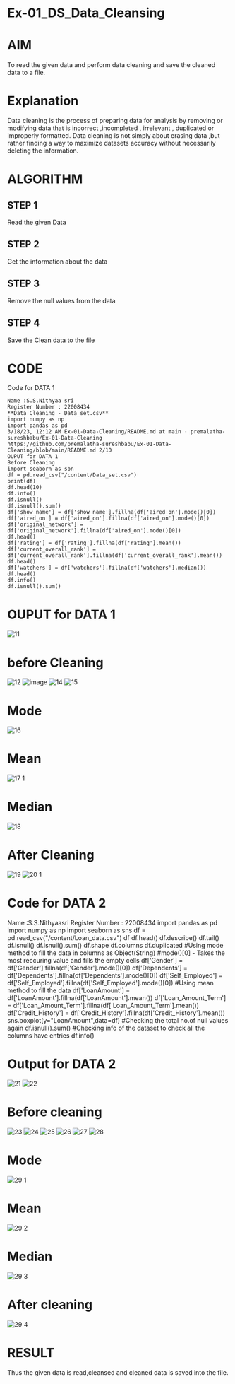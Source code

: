 # Ex-01_DS_Data_Cleansing
# AIM
To read the given data and perform data cleaning and save the cleaned data to a file.

# Explanation
Data cleaning is the process of preparing data for analysis by removing or modifying data that is incorrect ,incompleted , irrelevant , duplicated or improperly formatted. Data cleaning is not simply about erasing data ,but rather finding a way to maximize datasets accuracy without necessarily deleting the information.

# ALGORITHM
## STEP 1
Read the given Data

## STEP 2
Get the information about the data

## STEP 3
Remove the null values from the data

## STEP 4
Save the Clean data to the file

# CODE

Code for DATA 1
```
Name :S.S.Nithyaa sri
Register Number : 22008434
**Data Cleaning - Data_set.csv**
import numpy as np
import pandas as pd
3/18/23, 12:12 AM Ex-01-Data-Cleaning/README.md at main · premalatha-sureshbabu/Ex-01-Data-Cleaning
https://github.com/premalatha-sureshbabu/Ex-01-Data-Cleaning/blob/main/README.md 2/10
OUPUT for DATA 1
Before Cleaning
import seaborn as sbn
df = pd.read_csv("/content/Data_set.csv")
print(df)
df.head(10)
df.info()
df.isnull()
df.isnull().sum()
df['show_name'] = df['show_name'].fillna(df['aired_on'].mode()[0])
df['aired_on'] = df['aired_on'].fillna(df['aired_on'].mode()[0])
df['original_network'] = df['original_network'].fillna(df['aired_on'].mode()[0])
df.head()
df['rating'] = df['rating'].fillna(df['rating'].mean())
df['current_overall_rank'] =
df['current_overall_rank'].fillna(df['current_overall_rank'].mean())
df.head()
df['watchers'] = df['watchers'].fillna(df['watchers'].median())
df.head()
df.info()
df.isnull().sum()
```

# OUPUT for DATA 1
![11](https://user-images.githubusercontent.com/119122478/226107963-4e4fcd06-495c-4a3c-ac67-96ef543f59e3.png)

# before Cleaning

![12](https://user-images.githubusercontent.com/119122478/226108063-23b8fa14-620d-4727-bc02-0c07ba20a343.png)
![image](https://user-images.githubusercontent.com/119122478/226108100-dbec5ada-e1de-4fab-bd1b-b3e4846ab7aa.png)
![14](https://user-images.githubusercontent.com/119122478/226108136-3741d0d1-2603-499c-bf49-281aab378d2a.png)
![15](https://user-images.githubusercontent.com/119122478/226108254-8cf27585-bec7-4a73-8559-dd16ebbb22cd.png)

# Mode

![16](https://user-images.githubusercontent.com/119122478/226108307-9aa8e5c7-e019-4944-b69f-ce744c4832cd.png)

# Mean

![17 1](https://user-images.githubusercontent.com/119122478/226108364-7e76af53-876e-439d-bd65-4bf1bafc1b43.png)

# Median
![18](https://user-images.githubusercontent.com/119122478/226108446-bd540ff9-190e-4a83-b659-0085ff910d51.png)

# After Cleaning
![19](https://user-images.githubusercontent.com/119122478/226108494-c0a8ed21-5502-4514-9f97-cf938f1e70cc.png)
![20 1](https://user-images.githubusercontent.com/119122478/226108543-c3c56b58-18bf-48ca-a863-4638cbaa0325.png)

# Code for DATA 2

Name :S.S.Nithyaasri
Register Number : 22008434
import pandas as pd
import numpy as np
import seaborn as sns
df = pd.read_csv("/content/Loan_data.csv")
df
df.head()
df.describe()
df.tail()
df.isnull()
df.isnull().sum()
df.shape
df.columns
df.duplicated
#Using mode method to fill the data in columns as Object(String)
#mode()[0] - Takes the most reccuring value and fills the empty cells
df['Gender'] = df['Gender'].fillna(df['Gender'].mode()[0])
df['Dependents'] = df['Dependents'].fillna(df['Dependents'].mode()[0])
df['Self_Employed'] = df['Self_Employed'].fillna(df['Self_Employed'].mode()[0])
#Using mean method to fill the data
df['LoanAmount'] = df['LoanAmount'].fillna(df['LoanAmount'].mean())
df['Loan_Amount_Term'] = df['Loan_Amount_Term'].fillna(df['Loan_Amount_Term'].mean())
df['Credit_History'] = df['Credit_History'].fillna(df['Credit_History'].mean())
sns.boxplot(y="LoanAmount",data=df)
#Checking the total no.of null values
again
df.isnull().sum()
#Checking info of the dataset to check all the columns have entries
df.info()

# Output for DATA 2

![21](https://user-images.githubusercontent.com/119122478/226108693-f44c119e-4ff4-42ba-871b-a5b5740f54e4.png)
![22](https://user-images.githubusercontent.com/119122478/226108783-f356828b-5276-4925-8a37-aea01107edbe.png)

# Before cleaning

![23](https://user-images.githubusercontent.com/119122478/226108819-207b9381-966f-4164-8f7b-8fb9ef4256e4.png)
![24](https://user-images.githubusercontent.com/119122478/226108888-c350f401-cc5a-41bf-bae3-9797a72f0c63.png)
![25](https://user-images.githubusercontent.com/119122478/226108933-551f27c7-3782-443c-bd96-5d01338d66d6.png)
![26](https://user-images.githubusercontent.com/119122478/226108974-404a9de6-1f0a-4f53-b43d-3d0e257ea65f.png)
![27](https://user-images.githubusercontent.com/119122478/226109013-fad08956-cdfa-4b2d-8560-6238f9ddd60d.png)
![28](https://user-images.githubusercontent.com/119122478/226109065-8cbed5df-bcfd-4c14-b076-1a1adb8e9079.png)

# Mode
![29 1](https://user-images.githubusercontent.com/119122478/226109151-a04ddc0d-9360-449a-8b52-060aecb0bd48.png)

# Mean
![29 2](https://user-images.githubusercontent.com/119122478/226109196-48080397-985c-41e2-985d-976231546e09.png)

# Median
![29 3](https://user-images.githubusercontent.com/119122478/226109229-011f32ed-3e7f-490b-91e5-348856e33d4f.png)

# After cleaning
![29 4](https://user-images.githubusercontent.com/119122478/226109318-3abf96c0-7238-450d-b76a-c8d32d27f93d.png)

# RESULT
Thus the given data is read,cleansed and cleaned data is saved into the file.
